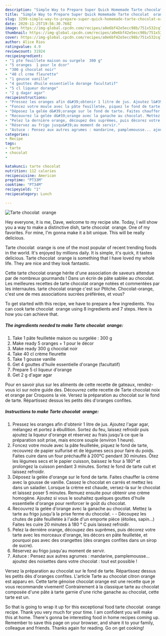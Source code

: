 ```yaml
---
description: "Simple Way to Prepare Super Quick Homemade Tarte chocolat  orange"
title: "Simple Way to Prepare Super Quick Homemade Tarte chocolat  orange"
slug: 3299-simple-way-to-prepare-super-quick-homemade-tarte-chocolat-orange
date: 2020-11-25T19:56:30.760Z
image: https://img-global.cpcdn.com/recipes/a0e6bf42e5ecc98b/751x532cq70/tarte-chocolat-orange-photo-principale-de-la-recette.jpg
thumbnail: https://img-global.cpcdn.com/recipes/a0e6bf42e5ecc98b/751x532cq70/tarte-chocolat-orange-photo-principale-de-la-recette.jpg
cover: https://img-global.cpcdn.com/recipes/a0e6bf42e5ecc98b/751x532cq70/tarte-chocolat-orange-photo-principale-de-la-recette.jpg
author: Alice Rios
ratingvalue: 4.9
reviewcount: 31924
recipeingredient:
- "1 pte feuillete maison ou surgele  300 g"
- "5 oranges  1 pour le dcor"
- "300 g chocolat noir"
- "40 cl crme fleurette"
- "1 gousse vanille"
- "4 gouttes dhuile essentielle dorange facultatif"
- "5 cl liqueur dorange"
- "2 g dagar agar"
recipeinstructions:
- "Pressez les oranges afin d&#39;obtenir 1 litre de jus. Ajoutez l&#39;agar agar, mélangez et portez à ébullition. Sortez du feu, laissez refroidir puis ajoutez la liqueur d&#39;orange et réservez au frais jusqu&#39;à ce que la préparation soit prise, mais encore souple (environ 1 heure)."
- "Foncez votre moule avec la pâte feuilletée, piquez le fond de tarte, recouvrez de papier sulfurisé et de légumes secs pour faire du poids. Faites cuire dans un four préchauffé à 200°C pendant 30 minutes. Ôtez les légumes secs et le papier cuisson, baissez le four à 180° et prolongez la cuisson pendant 3 minutes. Sortez le fond de tarte cuit et laissez refroidir."
- "Déposez la gelée d&#39;orange sur le fond de tarte. Faites chauffer la crème avec la gousse de vanille. Cassez le chocolat en carrés et mettez les dans un saladier. Lorsque la crème est chaude, versez-la sur le chocolat et laissez poser 5 minutes. Remuez ensuite pour obtenir une crème homogène. Ajoutez si vous le souhaitez quelques gouttes d&#39;huile essentielle d&#39;orange pour renforcer le goût du chocolat."
- "Recouvrez la gelée d&#39;orange avec la ganache au chocolat. Mettez la tarte au frigo jusqu&#39;à la prise ferme du chocolat.  Découpez les chutes de pâte feuilletée à l&#39;aide d&#39;un emporte pièce (étoiles, sapin...) Faites les cuire 20 minutes à 180 ° C puis laissez refroidir."
- "Pelez la dernière orange, découpez des suprêmes, puis décorez votre tarte avec les morceaux d&#39;orange, les décors en pâte feuilletée, et pourquoi pas avec des orangettes (des oranges confites dans un sirop de sucre)."
- "Réservez au frigo jusqu&#39;au moment de servir."
- "Astuce : Pensez aux autres agrumes : mandarine, pamplemousse... ajoutez des noisettes dans votre chocolat : tout est possible !"
categories:
- Recipe
tags:
- tarte
- chocolat
- 

katakunci: tarte chocolat  
nutrition: 112 calories
recipecuisine: American
preptime: "PT33M"
cooktime: "PT34M"
recipeyield: "1"
recipecategory: Lunch

---
```



![Tarte chocolat  orange](https://img-global.cpcdn.com/recipes/a0e6bf42e5ecc98b/751x532cq70/tarte-chocolat-orange-photo-principale-de-la-recette.jpg)

Hey everyone, it is me, Dave, welcome to my recipe site. Today, I will show you a way to make a distinctive dish, tarte chocolat  orange. One of my favorites. For mine, I'm gonna make it a bit unique. This will be really delicious.

Tarte chocolat  orange is one of the most popular of recent trending foods in the world. It's enjoyed by millions daily. It is simple, it's quick, it tastes delicious. Tarte chocolat  orange is something that I have loved my whole life. They are nice and they look fantastic.

Cette tarte chocolat orange hérite d&#39;une association de saveurs attendue par de nombreux gourmands ! Dans un écrin de pâte sablée au chocolat. Les meilleures recettes de tarte chocolat orange notées et commentées par les internautes. tarte chocolat orange c&#39;est sur Ptitche. Chocolat-orange, c&#39;est une de mes associations sucrées préférées, et vous?


To get started with this recipe, we have to prepare a few ingredients. You can cook tarte chocolat  orange using 8 ingredients and 7 steps. Here is how you can achieve that.

<!--inarticleads1-->

##### The ingredients needed to make Tarte chocolat  orange:

1. Take 1 pâte feuilletée maison ou surgelée : 300 g
1. Make ready 5 oranges + 1 pour le décor
1. Make ready 300 g chocolat noir
1. Take 40 cl crème fleurette
1. Take 1 gousse vanille
1. Get 4 gouttes d&#39;huile essentielle d&#39;orange (facultatif)
1. Prepare 5 cl liqueur d&#39;orange
1. Get 2 g d&#39;agar agar


Pour en savoir plus sur les aliments de cette recette de gateaux, rendez-vous ici sur notre guide des. Découvrez cette recette de Tarte chocolat noix et orange par Croquons la vie. Versez la préparation au chocolat sur le fond de tarte. Répartissez dessus les petits dès d&#39;oranges confites. 

<!--inarticleads2-->

##### Instructions to make Tarte chocolat  orange:

1. Pressez les oranges afin d&#39;obtenir 1 litre de jus. Ajoutez l&#39;agar agar, mélangez et portez à ébullition. Sortez du feu, laissez refroidir puis ajoutez la liqueur d&#39;orange et réservez au frais jusqu&#39;à ce que la préparation soit prise, mais encore souple (environ 1 heure).
1. Foncez votre moule avec la pâte feuilletée, piquez le fond de tarte, recouvrez de papier sulfurisé et de légumes secs pour faire du poids. Faites cuire dans un four préchauffé à 200°C pendant 30 minutes. Ôtez les légumes secs et le papier cuisson, baissez le four à 180° et prolongez la cuisson pendant 3 minutes. Sortez le fond de tarte cuit et laissez refroidir.
1. Déposez la gelée d&#39;orange sur le fond de tarte. Faites chauffer la crème avec la gousse de vanille. Cassez le chocolat en carrés et mettez les dans un saladier. Lorsque la crème est chaude, versez-la sur le chocolat et laissez poser 5 minutes. Remuez ensuite pour obtenir une crème homogène. Ajoutez si vous le souhaitez quelques gouttes d&#39;huile essentielle d&#39;orange pour renforcer le goût du chocolat.
1. Recouvrez la gelée d&#39;orange avec la ganache au chocolat. Mettez la tarte au frigo jusqu&#39;à la prise ferme du chocolat. -  - Découpez les chutes de pâte feuilletée à l&#39;aide d&#39;un emporte pièce (étoiles, sapin...) Faites les cuire 20 minutes à 180 ° C puis laissez refroidir.
1. Pelez la dernière orange, découpez des suprêmes, puis décorez votre tarte avec les morceaux d&#39;orange, les décors en pâte feuilletée, et pourquoi pas avec des orangettes (des oranges confites dans un sirop de sucre).
1. Réservez au frigo jusqu&#39;au moment de servir.
1. Astuce : Pensez aux autres agrumes : mandarine, pamplemousse... ajoutez des noisettes dans votre chocolat : tout est possible !


Versez la préparation au chocolat sur le fond de tarte. Répartissez dessus les petits dès d&#39;oranges confites. L&#39;article Tarte au chocolat citron orange est apparu en. Cette tarte génoise chocolat orange est une recette que je vous recommande vivement! Contrairement à la classique tarte au chocolat composée d&#39;une pâte à tarte garnie d&#39;une riche ganache au chocolat, cette tarte est un. 

So that is going to wrap it up for this exceptional food tarte chocolat  orange recipe. Thank you very much for your time. I am confident you will make this at home. There's gonna be interesting food in home recipes coming up. Remember to save this page on your browser, and share it to your family, colleague and friends. Thanks again for reading. Go on get cooking!
